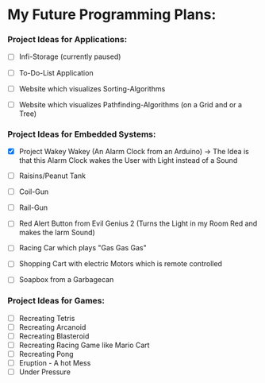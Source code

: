 
# **My Future Programming Plans:**


### **Project Ideas for Applications:**
- [ ] Infi-Storage (currently paused)
- [ ] To-Do-List Application
- [ ] Website which visualizes Sorting-Algorithms
- [ ] Website which visualizes Pathfinding-Algorithms (on a Grid and or a Tree)


### **Project Ideas for Embedded Systems:**
- [x] Project Wakey Wakey (An Alarm Clock from an Arduino)
  -> The Idea is that this Alarm Clock wakes the User with Light instead of a Sound
- [ ] Raisins/Peanut Tank
- [ ] Coil-Gun
- [ ] Rail-Gun
- [ ] Red Alert Button from Evil Genius 2 (Turns the Light in my Room Red and makes the larm Sound)
- [ ] Racing Car which plays "Gas Gas Gas"
- [ ] Shopping Cart with electric Motors which is remote controlled
- [ ] Soapbox from a Garbagecan


### **Project Ideas for Games:**
- [ ] Recreating Tetris
- [ ] Recreating Arcanoid
- [ ] Recreating Blasteroid
- [ ] Recreating Racing Game like Mario Cart
- [ ] Recreating Pong
- [ ] Eruption - A hot Mess
- [ ] Under Pressure
